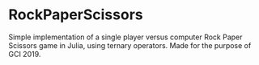 # RockPaperScissors
Simple implementation of a single player versus computer Rock Paper Scissors game in Julia, using ternary operators. Made for the purpose of GCI 2019.
